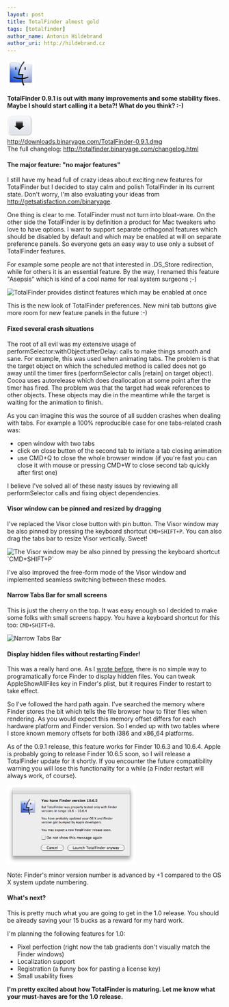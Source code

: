 ```yaml
---
layout: post
title: TotalFinder almost gold
tags: [totalfinder]
author_name: Antonin Hildebrand
author_uri: http://hildebrand.cz
---
```


<img src="/shared/img/icons/totalfinder-64.png" class="intro-icon"/>

**TotalFinder 0.9.1 is out with many improvements and some stability fixes.<br/>Maybe I should start calling it a beta?! What do you think? :-)**

<div class="blog-download">
    <a class="download-link" href="http://downloads.binaryage.com/TotalFinder-0.9.1.dmg"><img src="/shared/img/small-download-button.png"/><div>http://downloads.binaryage.com/TotalFinder-0.9.1.dmg</div></a>
    <div class="download-note">The full changelog: <a href="http://totalfinder.binaryage.com/changelog.html">http://totalfinder.binaryage.com/changelog.html</a></div>
</div>

#### The major feature: "no major features"

I still have my head full of crazy ideas about exciting new features for TotalFinder but I decided to stay calm and polish TotalFinder in its current state. 
Don't worry, I'm also evaluating your ideas from <a href="http://getsatisfaction.com/binaryage">http://getsatisfaction.com/binaryage</a>.

One thing is clear to me. TotalFinder must not turn into bloat-ware. On the other side the TotalFinder is by definition a product for Mac tweakers who love to have options. I want to support separate orthogonal features which should be disabled by default and which may be enabled at will on separate preference panels. So everyone gets an easy way to use only a subset of TotalFinder features. 

For example some people are not that interested in .DS_Store redirection, while for others it is an essential feature. By the way, I renamed this feature "Asepsis" which is kind of a cool name for real system surgeons ;-)

<img class="clear blog-image" width="300" src="/images/new-preferences-panel.png" title="TotalFinder provides distinct features which may be enabled at once">

This is the new look of TotalFinder preferences. New mini tab buttons give more room for new feature panels in the future :-)

#### Fixed several crash situations

The root of all evil was my extensive usage of performSelector:withObject:afterDelay: calls to make things smooth and sane. For example, this was used when animating tabs. The problem is that the target object on which the scheduled method is called does not go away until the timer fires (performSelector calls [retain] on target object). Cocoa uses autorelease which does deallocation at some point after the timer has fired. The problem was that the target had weak references to other objects. These objects may die in the meantime while the target is waiting for the animation to finish.

As you can imagine this was the source of all sudden crashes when dealing with tabs. For example a 100% reproducible case for one tabs-related crash was:

- open window with two tabs
- click on close button of the second tab to initiate a tab closing animation
- use CMD+Q to close the whole browser window (if you're fast you can close it with mouse or pressing CMD+W to close second tab quickly after first one)

I believe I've solved all of these nasty issues by reviewing all performSelector calls and fixing object dependencies.

#### Visor window can be pinned and resized by dragging

I've replaced the Visor close button with pin button. The Visor window may be also pinned by pressing the keyboard shortcut `CMD+SHIFT+P`. You can also drag the tabs bar to resize Visor vertically. Sweet!

<img class="clear blog-image-border" src="/images/totalfinder-pinned-visor-window.png" title="The Visor window may be also pinned by pressing the keyboard shortcut `CMD+SHIFT+P`">

I've also improved the free-form mode of the Visor window and implemented seamless switching between these modes.

#### Narrow Tabs Bar for small screens

This is just the cherry on the top. It was easy enough so I decided to make some folks with small screens happy. You have a keyboard shortcut for this too: `CMD+SHIFT+B`.

<img class="clear blog-image-border" src="/images/totalfinder-narrow-tabs-bar.png" title="Narrow Tabs Bar">

#### Display hidden files without restarting Finder!

This was a really hard one. As I <a href="http://blog.binaryage.com/i-can-haz-folders-on-top">wrote before</a>, there is no simple way to programatically force Finder to display hidden files. You can tweak AppleShowAllFiles key in Finder's plist, but it requires Finder to restart to take effect.

So I've followed the hard path again. I've searched the memory where Finder stores the bit which tells the file browser how to filter files when rendering. As you would expect this memory offset differs for each hardware platform and Finder version. So I ended up with two tables where I store known memory offsets for both i386 and x86_64 platforms.

As of the 0.9.1 release, this feature works for Finder 10.6.3 and 10.6.4. Apple is probably going to release Finder 10.6.5 soon, so I will release a TotalFinder update for it shortly. If you encounter the future compatibility warning you will lose this functionality for a while (a Finder restart will always work, of course).

<img class="clear blog-image-border" width="300" src="/images/totalfinder-future-compatibility-check.png" title="TotalFinder warns you when running with unknown Finder version (from the future)">

Note: Finder's minor version number is advanced by +1 compared to the OS X system update numbering.


#### What's next?

This is pretty much what you are going to get in the 1.0 release. You should be already saving your 15 bucks as a reward for my hard work.

I'm planning the following features for 1.0:

* Pixel perfection (right now the tab gradients don't visually match the Finder windows)
* Localization support
* Registration (a funny box for pasting a license key)
* Small usability fixes

**I'm pretty excited about how TotalFinder is maturing. Let me know what your must-haves are for the 1.0 release.**